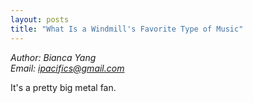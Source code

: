 ```yaml
---
layout: posts
title: "What Is a Windmill's Favorite Type of Music"
---
```

*Author: Bianca Yang*<br>
*Email: <a href="mailto:ipacifics@gmail.com?subject=Hello from the XDRT Blog">ipacifics@gmail.com</a>*<br>

It's a pretty big metal fan.
